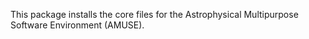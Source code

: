 This package installs the core files for the Astrophysical Multipurpose Software Environment (AMUSE).
